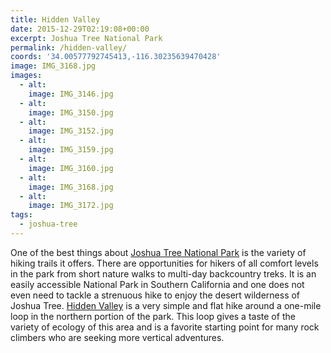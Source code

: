 ```yaml
---
title: Hidden Valley
date: 2015-12-29T02:19:08+00:00
excerpt: Joshua Tree National Park
permalink: /hidden-valley/
coords: '34.00577792745413,-116.30235639470428'
image: IMG_3168.jpg
images:
  - alt: 
    image: IMG_3146.jpg
  - alt: 
    image: IMG_3150.jpg
  - alt: 
    image: IMG_3152.jpg
  - alt: 
    image: IMG_3159.jpg
  - alt: 
    image: IMG_3160.jpg
  - alt: 
    image: IMG_3168.jpg
  - alt: 
    image: IMG_3172.jpg
tags:
  - joshua-tree
---
```

One of the best things about <a href="http://www.nps.gov/jotr/index.htm">Joshua Tree National Park</a> is the variety of hiking trails it offers. There are opportunities for hikers of all comfort levels in the park from short nature walks to multi-day backcountry treks. It is an easily accessible National Park in Southern California and one does not even need to tackle a strenuous hike to enjoy the desert wilderness of Joshua Tree. <a href="http://www.nps.gov/jotr/planyourvisit/upload/HiddenValley.pdf">Hidden Valley</a> is a very simple and flat hike around a one-mile loop in the northern portion of the park. This loop gives a taste of the variety of ecology of this area and is a favorite starting point for many rock climbers who are seeking more vertical adventures.

